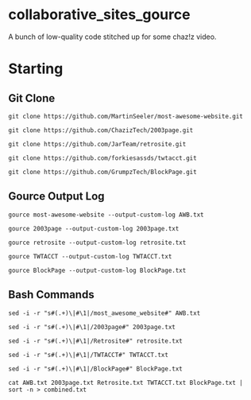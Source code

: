 # collaborative_sites_gource
A bunch of low-quality code stitched up for some chaz!z video.


# Starting
## Git Clone
``git clone https://github.com/MartinSeeler/most-awesome-website.git``

``git clone https://github.com/ChazizTech/2003page.git``

``git clone https://github.com/JarTeam/retrosite.git``

``git clone https://github.com/forkiesassds/twtacct.git``

``git clone https://github.com/GrumpzTech/BlockPage.git``

## Gource Output Log
``gource most-awesome-website --output-custom-log AWB.txt``

``gource 2003page --output-custom-log 2003page.txt``

``gource retrosite --output-custom-log retrosite.txt``

``gource TWTACCT --output-custom-log TWTACCT.txt``

``gource BlockPage --output-custom-log BlockPage.txt``

## Bash Commands

``sed -i -r "s#(.+)\|#\1|/most_awesome_website#" AWB.txt``

``sed -i -r "s#(.+)\|#\1|/2003page#" 2003page.txt``

``sed -i -r "s#(.+)\|#\1|/Retrosite#" retrosite.txt``

``sed -i -r "s#(.+)\|#\1|/TWTACCT#" TWTACCT.txt``

``sed -i -r "s#(.+)\|#\1|/BlockPage#" BlockPage.txt``

``cat AWB.txt 2003page.txt Retrosite.txt TWTACCT.txt BlockPage.txt | sort -n > combined.txt``
